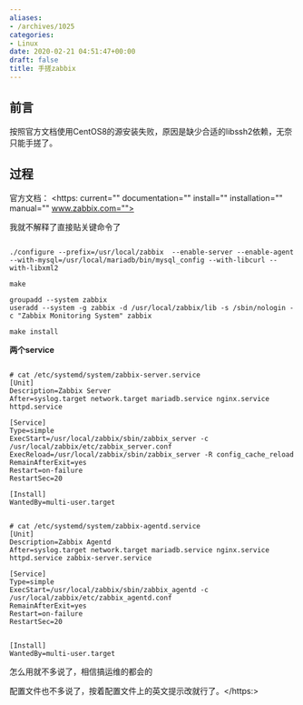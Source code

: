 ```yaml
---
aliases:
- /archives/1025
categories:
- Linux
date: 2020-02-21 04:51:47+00:00
draft: false
title: 手搓zabbix
---
```




## 前言

按照官方文档使用CentOS8的源安装失败，原因是缺少合适的libssh2依赖，无奈只能手搓了。

## 过程

官方文档： <https: current="" documentation="" install="" installation="" manual="" www.zabbix.com=""> 

我就不解释了直接贴关键命令了



```

./configure --prefix=/usr/local/zabbix  --enable-server --enable-agent --with-mysql=/usr/local/mariadb/bin/mysql_config --with-libcurl --with-libxml2

make 

groupadd --system zabbix
useradd --system -g zabbix -d /usr/local/zabbix/lib -s /sbin/nologin -c "Zabbix Monitoring System" zabbix

make install

```



**两个service**



```

# cat /etc/systemd/system/zabbix-server.service
[Unit]
Description=Zabbix Server
After=syslog.target network.target mariadb.service nginx.service httpd.service

[Service]
Type=simple
ExecStart=/usr/local/zabbix/sbin/zabbix_server -c /usr/local/zabbix/etc/zabbix_server.conf
ExecReload=/usr/local/zabbix/sbin/zabbix_server -R config_cache_reload
RemainAfterExit=yes
Restart=on-failure
RestartSec=20

[Install]
WantedBy=multi-user.target

```




```

# cat /etc/systemd/system/zabbix-agentd.service
[Unit]
Description=Zabbix Agentd
After=syslog.target network.target mariadb.service nginx.service httpd.service zabbix-server.service

[Service]
Type=simple
ExecStart=/usr/local/zabbix/sbin/zabbix_agentd -c /usr/local/zabbix/etc/zabbix_agentd.conf
RemainAfterExit=yes
Restart=on-failure
RestartSec=20


[Install]
WantedBy=multi-user.target

```



怎么用就不多说了，相信搞运维的都会的

配置文件也不多说了，按着配置文件上的英文提示改就行了。</https:>